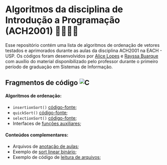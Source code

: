 # Algoritmos da disciplina de Introdução a Programação (ACH2001) 👩‍💻👩‍💻

Esse repositório contém uma lista de algoritmos de ordenação de vetores testados e aprimorados durante as aulas da disciplina ACH2001 na EACH - USP.
Os códigos foram desenvolvidos por [Alice Lopes](https://github.com/llicels) e [Rayssa Buarque](https://github.com/rayssabuarque) com auxílio do material disponibilizado pelo professor durante o primeiro período de graduação em Sistemas de Informação.

## Fragmentos de código ![C](https://img.shields.io/badge/c-%2300599C.svg?style=for-the-badge&logo=c&logoColor=white)

#### Algoritmos de ordenação:
- `insertionSort()` [código-fonte](./insertionSort.c);
- `quickSort()` [código-fonte](./quickSort.c);
- `selectionSort()` [código-fonte](./selectionSort.c);
- Interfaces de [funções auxiliares](./comuns.h);

#### Conteúdos complementares:
- Arquivos de [anotação de aulas](./messyarchives);
- Exemplo de [sort linear binário](./sort-da-mochila-binaria);
- Exemplo de código de [leitura de arquivos](./leitura-de-arquivos);
